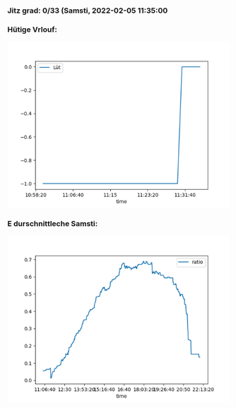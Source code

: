 ### Jitz grad: 0/33 (Samsti, 2022-02-05 11:35:00

### Hütige Vrlouf:
![Graph](Today.png)

### E durschnittleche Samsti:
![Graph](Samsti.png)